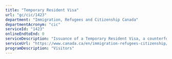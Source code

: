 ```yaml
---
title: "Temporary Resident Visa"
url: "gc/cic/1423"
department: "Immigration, Refugees and Citizenship Canada"
departmentAcronym: "cic"
serviceId: "1423"
onlineEndtoEnd: 0
serviceDescription: "Issuance of a Temporary Resident Visa, a counterfoil issued in a passport or travel document by an IRCC officer to allow for travel to Canada. The holder of a Temporary Resident Visa is a person who, in an officer’s opinion, meets the requirements of the Immigration and Refugee Protection Act and Regulations and may become a temporary resident upon admission to Canada."
serviceUrl: "https://www.canada.ca/en/immigration-refugees-citizenship/services/visit-canada.html"
programDescription: "Visitors"
---
```

